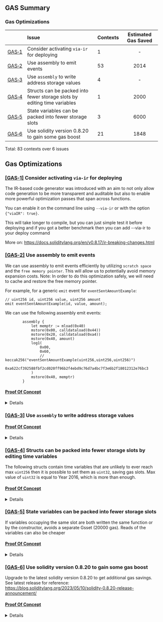 ## GAS Summary<a name="GAS Summary">

### Gas Optimizations
| |Issue|Contexts|Estimated Gas Saved|
|-|:-|:-|:-:|
| [GAS&#x2011;1](#GAS&#x2011;1) | Consider activating `via-ir` for deploying | 1 | - |
| [GAS&#x2011;2](#GAS&#x2011;2) | Use assembly to emit events | 53 | 2014 |
| [GAS&#x2011;3](#GAS&#x2011;3) | Use `assembly` to write address storage values | 4 | - |
| [GAS&#x2011;4](#GAS&#x2011;4) | Structs can be packed into fewer storage slots by editing time variables | 1 | 2000 |
| [GAS&#x2011;5](#GAS&#x2011;5) | State variables can be packed into fewer storage slots | 3 | 6000 |
| [GAS&#x2011;6](#GAS&#x2011;6) | Use solidity version 0.8.20 to gain some gas boost | 21 | 1848 |

Total: 83 contexts over 6 issues

## Gas Optimizations

### <a href="#GAS Summary">[GAS&#x2011;1]</a><a name="GAS&#x2011;1"> Consider activating `via-ir` for deploying

The IR-based code generator was introduced with an aim to not only allow code generation to be more transparent and auditable but also to enable more powerful optimization passes that span across functions.

You can enable it on the command line using `--via-ir` or with the option `{"viaIR": true}`.

This will take longer to compile, but you can just simple test it before deploying and if you got a better benchmark then you can add --via-ir to your deploy command

More on: https://docs.soliditylang.org/en/v0.8.17/ir-breaking-changes.html




### <a href="#GAS Summary">[GAS&#x2011;2]</a><a name="GAS&#x2011;2"> Use assembly to emit events

We can use assembly to emit events efficiently by utilizing `scratch space` and the `free memory pointer`. This will allow us to potentially avoid memory expansion costs.
Note: In order to do this optimization safely, we will need to cache and restore the free memory pointer.

For example, for a generic `emit` event for `eventSentAmountExample`:
```solidity
// uint256 id, uint256 value, uint256 amount
emit eventSentAmountExample(id, value, amount);
```

We can use the following assembly emit events:

```solidity
        assembly {
            let memptr := mload(0x40)
            mstore(0x00, calldataload(0x44))
            mstore(0x20, calldataload(0xa4))
            mstore(0x40, amount)
            log1(
                0x00,
                0x60,
                // keccak256("eventSentAmountExample(uint256,uint256,uint256)")
                0xa622cf392588fbf2cd020ff96b2f4ebd9c76d7a4bc7f3e6b2f18012312e76bc3
            )
            mstore(0x40, memptr)
        }
```

#### <ins>Proof Of Concept</ins>

<details>

```solidity
129: emit SafeCollateralRatioChanged(pool, newRatio);

```

https://github.com/code-423n4/2023-06-lybra/tree/main/contracts/lybra/configuration/LybraConfigurator.sol#L129

```solidity
139: emit ProtocolRewardsPoolChanged(addr, block.timestamp);

```

https://github.com/code-423n4/2023-06-lybra/tree/main/contracts/lybra/configuration/LybraConfigurator.sol#L139

```solidity
149: emit EUSDMiningIncentivesChanged(addr, block.timestamp);

```

https://github.com/code-423n4/2023-06-lybra/tree/main/contracts/lybra/configuration/LybraConfigurator.sol#L149

```solidity
189: emit RedemptionFeeChanged(newFee);

```

https://github.com/code-423n4/2023-06-lybra/tree/main/contracts/lybra/configuration/LybraConfigurator.sol#L189

```solidity
205: emit SafeCollateralRatioChanged(pool, newRatio);

```

https://github.com/code-423n4/2023-06-lybra/tree/main/contracts/lybra/configuration/LybraConfigurator.sol#L205

```solidity
216: emit BorrowApyChanged(pool, newApy);

```

https://github.com/code-423n4/2023-06-lybra/tree/main/contracts/lybra/configuration/LybraConfigurator.sol#L216

```solidity
227: emit KeeperRatioChanged(pool, newRatio);

```

https://github.com/code-423n4/2023-06-lybra/tree/main/contracts/lybra/configuration/LybraConfigurator.sol#L227

```solidity
238: emit tokenMinerChanges(_contracts[i], _bools[i]);

```

https://github.com/code-423n4/2023-06-lybra/tree/main/contracts/lybra/configuration/LybraConfigurator.sol#L238

```solidity
255: emit FlashloanFeeUpdated(fee);

```

https://github.com/code-423n4/2023-06-lybra/tree/main/contracts/lybra/configuration/LybraConfigurator.sol#L255

```solidity
271: emit RedemptionProvider(msg.sender, _bool);

```

https://github.com/code-423n4/2023-06-lybra/tree/main/contracts/lybra/configuration/LybraConfigurator.sol#L271

```solidity
198: emit ClaimReward(msg.sender, reward, block.timestamp);

```

https://github.com/code-423n4/2023-06-lybra/tree/main/contracts/lybra/miner/EUSDMiningIncentives.sol#L198

```solidity
222: emit ClaimedOtherEarnings(msg.sender, user, reward, biddingFee, useEUSD, block.timestamp);

```

https://github.com/code-423n4/2023-06-lybra/tree/main/contracts/lybra/miner/EUSDMiningIncentives.sol#L222

```solidity
241: emit NotifyRewardChanged(amount, block.timestamp);

```

https://github.com/code-423n4/2023-06-lybra/tree/main/contracts/lybra/miner/EUSDMiningIncentives.sol#L241

```solidity
76: emit StakeLBR(msg.sender, amount, block.timestamp);

```

https://github.com/code-423n4/2023-06-lybra/tree/main/contracts/lybra/miner/ProtocolRewardsPool.sol#L76

```solidity
97: emit UnstakeLBR(msg.sender, amount, block.timestamp);

```

https://github.com/code-423n4/2023-06-lybra/tree/main/contracts/lybra/miner/ProtocolRewardsPool.sol#L97

```solidity
106: emit WithdrawLBR(user, amount, block.timestamp);

```

https://github.com/code-423n4/2023-06-lybra/tree/main/contracts/lybra/miner/ProtocolRewardsPool.sol#L106

```solidity
146: emit Restake(msg.sender, amount, block.timestamp);

```

https://github.com/code-423n4/2023-06-lybra/tree/main/contracts/lybra/miner/ProtocolRewardsPool.sol#L146

```solidity
203: emit ClaimReward(msg.sender, EUSD.getMintedEUSDByShares(eUSDShare), address(peUSD), reward - eUSDShare, block.timestamp);
211: emit ClaimReward(msg.sender, EUSD.getMintedEUSDByShares(eUSDShare), address(token), reward - eUSDShare, block.timestamp);
214: emit ClaimReward(msg.sender, EUSD.getMintedEUSDByShares(eUSDShare), address(0), 0, block.timestamp);

```

https://github.com/code-423n4/2023-06-lybra/tree/main/contracts/lybra/miner/ProtocolRewardsPool.sol#L203

https://github.com/code-423n4/2023-06-lybra/tree/main/contracts/lybra/miner/ProtocolRewardsPool.sol#L211

https://github.com/code-423n4/2023-06-lybra/tree/main/contracts/lybra/miner/ProtocolRewardsPool.sol#L214



```solidity
89: emit StakeToken(msg.sender, _amount, block.timestamp);

```

https://github.com/code-423n4/2023-06-lybra/tree/main/contracts/lybra/miner/stakerewardV2pool.sol#L89

```solidity
98: emit WithdrawToken(msg.sender, _amount, block.timestamp);

```

https://github.com/code-423n4/2023-06-lybra/tree/main/contracts/lybra/miner/stakerewardV2pool.sol#L98

```solidity
116: emit ClaimReward(msg.sender, reward, block.timestamp);

```

https://github.com/code-423n4/2023-06-lybra/tree/main/contracts/lybra/miner/stakerewardV2pool.sol#L116

```solidity
144: emit NotifyRewardChanged(_amount, block.timestamp);

```

https://github.com/code-423n4/2023-06-lybra/tree/main/contracts/lybra/miner/stakerewardV2pool.sol#L144

```solidity
38: emit DepositEther(msg.sender, address(collateralAsset), msg.value,balance - preBalance, block.timestamp);

```

https://github.com/code-423n4/2023-06-lybra/tree/main/contracts/lybra/pools/LybraRETHVault.sol#L38

```solidity
51: emit DepositEther(msg.sender, address(collateralAsset), msg.value, msg.value, block.timestamp);

```

https://github.com/code-423n4/2023-06-lybra/tree/main/contracts/lybra/pools/LybraStETHVault.sol#L51

```solidity
83: emit FeeDistribution(address(configurator), income, block.timestamp);
89: emit FeeDistribution(address(configurator), payAmount, block.timestamp);
94: emit LSDValueCaptured(realAmount, payAmount, getDutchAuctionDiscountPrice(), block.timestamp);

```

https://github.com/code-423n4/2023-06-lybra/tree/main/contracts/lybra/pools/LybraStETHVault.sol#L83

https://github.com/code-423n4/2023-06-lybra/tree/main/contracts/lybra/pools/LybraStETHVault.sol#L89

https://github.com/code-423n4/2023-06-lybra/tree/main/contracts/lybra/pools/LybraStETHVault.sol#L94



```solidity
31: emit DepositEther(msg.sender, address(collateralAsset), msg.value,balance - preBalance, block.timestamp);

```

https://github.com/code-423n4/2023-06-lybra/tree/main/contracts/lybra/pools/LybraWbETHVault.sol#L31

```solidity
45: emit DepositEther(msg.sender, address(collateralAsset), msg.value,wstETHAmount, block.timestamp);

```

https://github.com/code-423n4/2023-06-lybra/tree/main/contracts/lybra/pools/LybraWstETHVault.sol#L45

```solidity
85: emit DepositAsset(msg.sender, address(collateralAsset), assetAmount, block.timestamp);

```

https://github.com/code-423n4/2023-06-lybra/tree/main/contracts/lybra/pools/base/LybraEUSDVaultBase.sol#L85

```solidity
111: emit WithdrawAsset(msg.sender, address(collateralAsset), onBehalfOf, withdrawal, block.timestamp);

```

https://github.com/code-423n4/2023-06-lybra/tree/main/contracts/lybra/pools/base/LybraEUSDVaultBase.sol#L111

```solidity
175: emit LiquidationRecord(provider, msg.sender, onBehalfOf, eusdAmount, reducedAsset, reward2keeper, false, block.timestamp);

```

https://github.com/code-423n4/2023-06-lybra/tree/main/contracts/lybra/pools/base/LybraEUSDVaultBase.sol#L175

```solidity
210: emit LiquidationRecord(provider, msg.sender, onBehalfOf, eusdAmount, assetAmount, reward2keeper, true, block.timestamp);

```

https://github.com/code-423n4/2023-06-lybra/tree/main/contracts/lybra/pools/base/LybraEUSDVaultBase.sol#L210

```solidity
243: emit RigidRedemption(msg.sender, provider, eusdAmount, collateralAmount, block.timestamp);

```

https://github.com/code-423n4/2023-06-lybra/tree/main/contracts/lybra/pools/base/LybraEUSDVaultBase.sol#L243

```solidity
268: emit Mint(msg.sender, _onBehalfOf, _mintAmount, block.timestamp);

```

https://github.com/code-423n4/2023-06-lybra/tree/main/contracts/lybra/pools/base/LybraEUSDVaultBase.sol#L268

```solidity
285: emit Burn(_provider, _onBehalfOf, amount, block.timestamp);

```

https://github.com/code-423n4/2023-06-lybra/tree/main/contracts/lybra/pools/base/LybraEUSDVaultBase.sol#L285

```solidity
69: emit DepositAsset(msg.sender, address(collateralAsset), assetAmount, block.timestamp);

```

https://github.com/code-423n4/2023-06-lybra/tree/main/contracts/lybra/pools/base/LybraPeUSDVaultBase.sol#L69

```solidity
145: emit LiquidationRecord(provider, msg.sender, onBehalfOf, peusdAmount, reducedAsset, reward2keeper, false, block.timestamp);

```

https://github.com/code-423n4/2023-06-lybra/tree/main/contracts/lybra/pools/base/LybraPeUSDVaultBase.sol#L145

```solidity
167: emit RigidRedemption(msg.sender, provider, peusdAmount, collateralAmount, block.timestamp);

```

https://github.com/code-423n4/2023-06-lybra/tree/main/contracts/lybra/pools/base/LybraPeUSDVaultBase.sol#L167

```solidity
184: emit Mint(_provider, _onBehalfOf, _mintAmount, block.timestamp);

```

https://github.com/code-423n4/2023-06-lybra/tree/main/contracts/lybra/pools/base/LybraPeUSDVaultBase.sol#L184

```solidity
209: emit Burn(_provider, _onBehalfOf, amount, block.timestamp);

```

https://github.com/code-423n4/2023-06-lybra/tree/main/contracts/lybra/pools/base/LybraPeUSDVaultBase.sol#L209

```solidity
219: emit WithdrawAsset(_provider, address(collateralAsset), _onBehalfOf, _amount, block.timestamp);

```

https://github.com/code-423n4/2023-06-lybra/tree/main/contracts/lybra/pools/base/LybraPeUSDVaultBase.sol#L219

```solidity
337: emit TransferShares(owner, _recipient, _sharesAmount);
339: emit Transfer(owner, _recipient, tokensAmount);

```

https://github.com/code-423n4/2023-06-lybra/tree/main/contracts/lybra/token/EUSD.sol#L337

https://github.com/code-423n4/2023-06-lybra/tree/main/contracts/lybra/token/EUSD.sol#L339



```solidity
351: emit Transfer(_sender, _recipient, _amount);
352: emit TransferShares(_sender, _recipient, _sharesToTransfer);

```

https://github.com/code-423n4/2023-06-lybra/tree/main/contracts/lybra/token/EUSD.sol#L351-L352

```solidity
371: emit Approval(_owner, _spender, _amount);

```

https://github.com/code-423n4/2023-06-lybra/tree/main/contracts/lybra/token/EUSD.sol#L371

```solidity
427: emit Transfer(address(0), _recipient, _mintAmount);

```

https://github.com/code-423n4/2023-06-lybra/tree/main/contracts/lybra/token/EUSD.sol#L427

```solidity
446: emit Transfer(_account, address(0), _burnAmount);

```

https://github.com/code-423n4/2023-06-lybra/tree/main/contracts/lybra/token/EUSD.sol#L446

```solidity
477: emit SharesBurnt(_account, preRebaseTokenAmount, postRebaseTokenAmount, _sharesAmount);

```

https://github.com/code-423n4/2023-06-lybra/tree/main/contracts/lybra/token/EUSD.sol#L477

```solidity
138: emit Flashloaned(receiver, eusdAmount, burnShare);

```

https://github.com/code-423n4/2023-06-lybra/tree/main/contracts/lybra/token/PeUSDMainnetStableVision.sol#L138



</details>





### <a href="#GAS Summary">[GAS&#x2011;3]</a><a name="GAS&#x2011;3"> Use `assembly` to write address storage values

#### <ins>Proof Of Concept</ins>

<details>

```solidity
421: _totalShares = newTotalShares;
```

https://github.com/code-423n4/2023-06-lybra/tree/main/contracts/lybra/token/EUSD.sol#L421

```solidity
471: _totalShares = newTotalShares;
```

https://github.com/code-423n4/2023-06-lybra/tree/main/contracts/lybra/token/EUSD.sol#L471



</details>







### <a href="#GAS Summary">[GAS&#x2011;4]</a><a name="GAS&#x2011;4"> Structs can be packed into fewer storage slots by editing time variables

The following structs contain time variables that are unlikely to ever reach max `uint256` then it is possible to set them as `uint32`, saving gas slots. Max value of `uint32` is equal to Year 2016, which is more than enough.

#### <ins>Proof Of Concept</ins>

<details>

```solidity
18: struct LockStatus {
        uint256 unlockTime;
        uint256 duration;
        uint256 miningBoost;
    }

```

Can save 1 storage slot by changing to:

```solidity
18: struct LockStatus {
        uint128 unlockTime;
        uint128 duration;
        uint256 miningBoost;
    }

```

https://github.com/code-423n4/2023-06-lybra/tree/main/contracts/lybra/miner/esLBRBoost.sol#L18



</details>





### <a href="#GAS Summary">[GAS&#x2011;5]</a><a name="GAS&#x2011;5"> State variables can be packed into fewer storage slots

If variables occupying the same slot are both written the same function or by the constructor, avoids a separate Gsset (20000 gas). Reads of the variables can also be cheaper

#### <ins>Proof Of Concept</ins>

<details>

```solidity
37: contract Configurator {
    ...
    uint256 public flashloanFee = 500;
    // Limiting the maximum percentage of eUSD that can be cross-chain transferred to L2 in relation to the total supply.
    uint256 maxStableRatio = 5_000;
    ...
```


Can save 1 storage slot by changing to:

```solidity
37: contract Configurator {
    ...
    uint128 public flashloanFee = 500;
    // Limiting the maximum percentage of eUSD that can be cross-chain transferred to L2 in relation to the total supply.
    uint128 maxStableRatio = 5_000;
    ...
```

https://github.com/code-423n4/2023-06-lybra/tree/main/contracts/lybra/configuration/LybraConfigurator.sol#L37

```solidity
27: contract EUSDMiningIncentives is Ownable {
    ...
    // Duration of rewards to be paid out (in seconds)
    uint256 public duration = 2_592_000;
    // Timestamp of when the rewards finish
    uint256 public finishAt;
    // Minimum of last updated time and reward finish time
    uint256 public updatedAt;
```

Can save 2 storage slots by changing to:

```solidity
27: contract EUSDMiningIncentives is Ownable {
    ...
    // Duration of rewards to be paid out (in seconds)
    uint64 public duration = 2_592_000;
    // Timestamp of when the rewards finish
    uint64 public finishAt;
    // Minimum of last updated time and reward finish time
    uint64 public updatedAt;
```


https://github.com/code-423n4/2023-06-lybra/tree/main/contracts/lybra/miner/EUSDMiningIncentives.sol#L27



</details>



### <a href="#GAS Summary">[GAS&#x2011;6]</a><a name="GAS&#x2011;6"> Use solidity version 0.8.20 to gain some gas boost

Upgrade to the latest solidity version 0.8.20 to get additional gas savings.
See latest release for reference: https://blog.soliditylang.org/2023/05/10/solidity-0.8.20-release-announcement/

#### <ins>Proof Of Concept</ins>


<details>

```solidity
pragma solidity ^0.8.17;
```

https://github.com/code-423n4/2023-06-lybra/tree/main/contracts/lybra/configuration/LybraConfigurator.sol#L15

```solidity
pragma solidity ^0.8.17;
```

https://github.com/code-423n4/2023-06-lybra/tree/main/contracts/lybra/governance/AdminTimelock.sol#L3

```solidity
pragma solidity ^0.8.17;
```

https://github.com/code-423n4/2023-06-lybra/tree/main/contracts/lybra/governance/GovernanceTimelock.sol#L3

```solidity
pragma solidity ^0.8.17;
```

https://github.com/code-423n4/2023-06-lybra/tree/main/contracts/lybra/governance/LybraGovernance.sol#L3

```solidity
pragma solidity ^0.8.17;
```

https://github.com/code-423n4/2023-06-lybra/tree/main/contracts/lybra/miner/esLBRBoost.sol#L3

```solidity
pragma solidity ^0.8.17;
```

https://github.com/code-423n4/2023-06-lybra/tree/main/contracts/lybra/miner/EUSDMiningIncentives.sol#L3

```solidity
pragma solidity ^0.8.17;
```

https://github.com/code-423n4/2023-06-lybra/tree/main/contracts/lybra/miner/ProtocolRewardsPool.sol#L3

```solidity
pragma solidity ^0.8;
```

https://github.com/code-423n4/2023-06-lybra/tree/main/contracts/lybra/miner/stakerewardV2pool.sol#L2

```solidity
pragma solidity ^0.8.17;
```

https://github.com/code-423n4/2023-06-lybra/tree/main/contracts/lybra/pools/LybraRETHVault.sol#L3

```solidity
pragma solidity ^0.8.17;
```

https://github.com/code-423n4/2023-06-lybra/tree/main/contracts/lybra/pools/LybraStETHVault.sol#L3

```solidity
pragma solidity ^0.8.17;
```

https://github.com/code-423n4/2023-06-lybra/tree/main/contracts/lybra/pools/LybraWbETHVault.sol#L3

```solidity
pragma solidity ^0.8.17;
```

https://github.com/code-423n4/2023-06-lybra/tree/main/contracts/lybra/pools/LybraWstETHVault.sol#L3

```solidity
pragma solidity ^0.8.17;
```

https://github.com/code-423n4/2023-06-lybra/tree/main/contracts/lybra/pools/base/LybraEUSDVaultBase.sol#L3

```solidity
pragma solidity ^0.8.17;
```

https://github.com/code-423n4/2023-06-lybra/tree/main/contracts/lybra/pools/base/LybraPeUSDVaultBase.sol#L3

```solidity
pragma solidity ^0.8.17;
```

https://github.com/code-423n4/2023-06-lybra/tree/main/contracts/lybra/Proxy/LybraProxy.sol#L3

```solidity
pragma solidity ^0.8.17;
```

https://github.com/code-423n4/2023-06-lybra/tree/main/contracts/lybra/Proxy/LybraProxyAdmin.sol#L3

```solidity
pragma solidity ^0.8.17;
```

https://github.com/code-423n4/2023-06-lybra/tree/main/contracts/lybra/token/esLBR.sol#L3

```solidity
pragma solidity ^0.8.17;
```

https://github.com/code-423n4/2023-06-lybra/tree/main/contracts/lybra/token/EUSD.sol#L3

```solidity
pragma solidity ^0.8.17;
```

https://github.com/code-423n4/2023-06-lybra/tree/main/contracts/lybra/token/LBR.sol#L3

```solidity
pragma solidity ^0.8.17;
```

https://github.com/code-423n4/2023-06-lybra/tree/main/contracts/lybra/token/PeUSD.sol#L3

```solidity
pragma solidity ^0.8.17;
```

https://github.com/code-423n4/2023-06-lybra/tree/main/contracts/lybra/token/PeUSDMainnetStableVision.sol#L14



</details>

